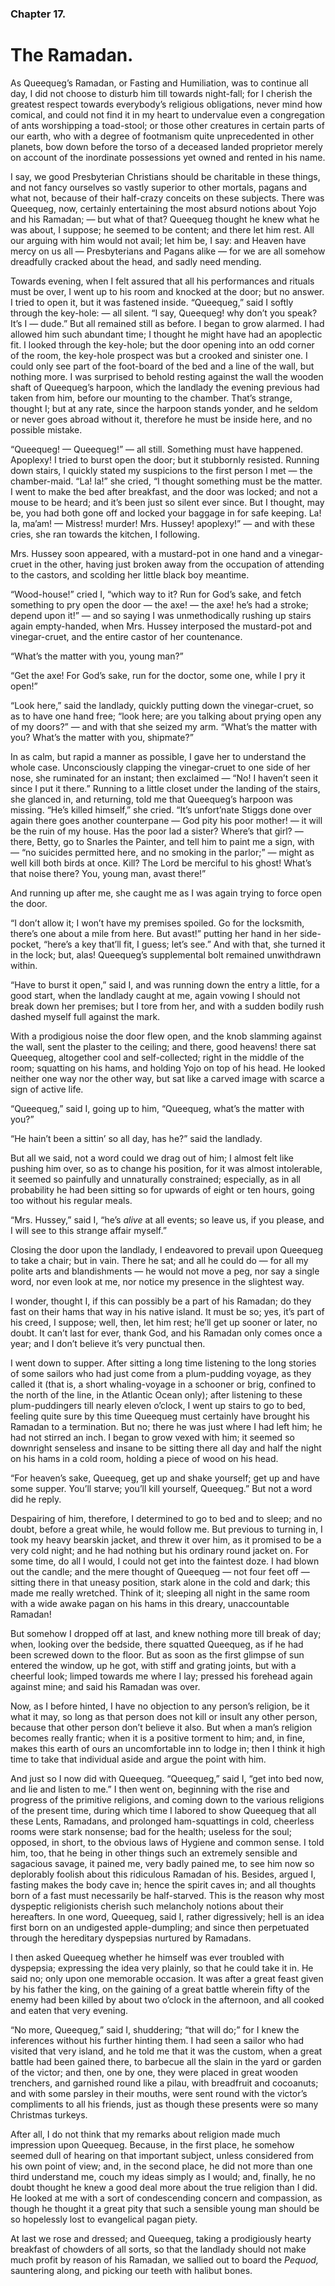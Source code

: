 ### Chapter 17. 
The Ramadan.
============


As Queequeg’s Ramadan, or Fasting and Humiliation, was to continue all day, I
did not choose to disturb him till towards night-fall; for I cherish the
greatest respect towards everybody’s religious obligations, never mind how
comical, and could not find it in my heart to undervalue even a congregation of
ants worshipping a toad-stool; or those other creatures in certain parts of our
earth, who with a degree of footmanism quite unprecedented in other planets,
bow down before the torso of a deceased landed proprietor merely on account of
the inordinate possessions yet owned and rented in his name.

I say, we good Presbyterian Christians should be charitable in these things,
and not fancy ourselves so vastly superior to other mortals, pagans and what
not, because of their half-crazy conceits on these subjects. There was
Queequeg, now, certainly entertaining the most absurd notions about Yojo and
his Ramadan; — but what of that? Queequeg thought he knew what he was about, I
suppose; he seemed to be content; and there let him rest. All our arguing with
him would not avail; let him be, I say: and Heaven have mercy on us all —
Presbyterians and Pagans alike — for we are all somehow dreadfully cracked
about the head, and sadly need mending.

Towards evening, when I felt assured that all his performances and rituals must
be over, I went up to his room and knocked at the door; but no answer. I tried
to open it, but it was fastened inside. “Queequeg,” said I softly through the
key-hole: — all silent. “I say, Queequeg! why don’t you speak? It’s I —
dude.” But all remained still as before. I began to grow alarmed. I had
allowed him such abundant time; I thought he might have had an apoplectic fit.
I looked through the key-hole; but the door opening into an odd corner of the
room, the key-hole prospect was but a crooked and sinister one. I could only
see part of the foot-board of the bed and a line of the wall, but nothing more.
I was surprised to behold resting against the wall the wooden shaft of
Queequeg’s harpoon, which the landlady the evening previous had taken from him,
before our mounting to the chamber. That’s strange, thought I; but at any rate,
since the harpoon stands yonder, and he seldom or never goes abroad without it,
therefore he must be inside here, and no possible mistake.

“Queequeg! — Queequeg!” — all still. Something must have happened.  Apoplexy! I
tried to burst open the door; but it stubbornly resisted.  Running down stairs,
I quickly stated my suspicions to the first person I met — the chamber-maid.
“La! la!” she cried, “I thought something must be the matter. I went to make
the bed after breakfast, and the door was locked; and not a mouse to be heard;
and it’s been just so silent ever since. But I thought, may be, you had both
gone off and locked your baggage in for safe keeping. La! la, ma’am! —
Mistress! murder! Mrs.  Hussey! apoplexy!” — and with these cries, she ran
towards the kitchen, I following.

Mrs. Hussey soon appeared, with a mustard-pot in one hand and a vinegar-cruet
in the other, having just broken away from the occupation of attending to the
castors, and scolding her little black boy meantime.

“Wood-house!” cried I, “which way to it? Run for God’s sake, and fetch
something to pry open the door — the axe! — the axe! he’s had a stroke; depend
upon it!” — and so saying I was unmethodically rushing up stairs again
empty-handed, when Mrs. Hussey interposed the mustard-pot and vinegar-cruet,
and the entire castor of her countenance.

“What’s the matter with you, young man?”

“Get the axe! For God’s sake, run for the doctor, some one, while I pry it
open!”

“Look here,” said the landlady, quickly putting down the vinegar-cruet, so as
to have one hand free; “look here; are you talking about prying open any of my
doors?” — and with that she seized my arm. “What’s the matter with you? What’s
the matter with you, shipmate?”

In as calm, but rapid a manner as possible, I gave her to understand the whole
case. Unconsciously clapping the vinegar-cruet to one side of her nose, she
ruminated for an instant; then exclaimed — “No! I haven’t seen it since I put
it there.” Running to a little closet under the landing of the stairs, she
glanced in, and returning, told me that Queequeg’s harpoon was missing. “He’s
killed himself,” she cried. “It’s unfort’nate Stiggs done over again there goes
another counterpane — God pity his poor mother! — it will be the ruin of my
house. Has the poor lad a sister?  Where’s that girl? — there, Betty, go to
Snarles the Painter, and tell him to paint me a sign, with — “no suicides
permitted here, and no smoking in the parlor;” — might as well kill both birds
at once. Kill?  The Lord be merciful to his ghost! What’s that noise there?
You, young man, avast there!”

And running up after me, she caught me as I was again trying to force open the
door.

“I don’t allow it; I won’t have my premises spoiled. Go for the locksmith,
there’s one about a mile from here. But avast!” putting her hand in her
side-pocket, “here’s a key that’ll fit, I guess; let’s see.” And with that, she
turned it in the lock; but, alas! Queequeg’s supplemental bolt remained
unwithdrawn within.

“Have to burst it open,” said I, and was running down the entry a little, for a
good start, when the landlady caught at me, again vowing I should not break
down her premises; but I tore from her, and with a sudden bodily rush dashed
myself full against the mark.

With a prodigious noise the door flew open, and the knob slamming against the
wall, sent the plaster to the ceiling; and there, good heavens! there sat
Queequeg, altogether cool and self-collected; right in the middle of the room;
squatting on his hams, and holding Yojo on top of his head. He looked neither
one way nor the other way, but sat like a carved image with scarce a sign of
active life.

“Queequeg,” said I, going up to him, “Queequeg, what’s the matter with you?”

“He hain’t been a sittin’ so all day, has he?” said the landlady.

But all we said, not a word could we drag out of him; I almost felt like
pushing him over, so as to change his position, for it was almost intolerable,
it seemed so painfully and unnaturally constrained; especially, as in all
probability he had been sitting so for upwards of eight or ten hours, going too
without his regular meals.

“Mrs. Hussey,” said I, “he’s *alive* at all events; so leave us, if you please,
and I will see to this strange affair myself.”

Closing the door upon the landlady, I endeavored to prevail upon Queequeg to
take a chair; but in vain. There he sat; and all he could do — for all my
polite arts and blandishments — he would not move a peg, nor say a single word,
nor even look at me, nor notice my presence in the slightest way.

I wonder, thought I, if this can possibly be a part of his Ramadan; do they
fast on their hams that way in his native island. It must be so; yes, it’s part
of his creed, I suppose; well, then, let him rest; he’ll get up sooner or
later, no doubt. It can’t last for ever, thank God, and his Ramadan only comes
once a year; and I don’t believe it’s very punctual then.

I went down to supper. After sitting a long time listening to the long stories
of some sailors who had just come from a plum-pudding voyage, as they called it
(that is, a short whaling-voyage in a schooner or brig, confined to the north
of the line, in the Atlantic Ocean only); after listening to these
plum-puddingers till nearly eleven o’clock, I went up stairs to go to bed,
feeling quite sure by this time Queequeg must certainly have brought his
Ramadan to a termination. But no; there he was just where I had left him; he
had not stirred an inch. I began to grow vexed with him; it seemed so downright
senseless and insane to be sitting there all day and half the night on his hams
in a cold room, holding a piece of wood on his head.

“For heaven’s sake, Queequeg, get up and shake yourself; get up and have some
supper. You’ll starve; you’ll kill yourself, Queequeg.” But not a word did he
reply.

Despairing of him, therefore, I determined to go to bed and to sleep; and no
doubt, before a great while, he would follow me. But previous to turning in, I
took my heavy bearskin jacket, and threw it over him, as it promised to be a
very cold night; and he had nothing but his ordinary round jacket on. For some
time, do all I would, I could not get into the faintest doze. I had blown out
the candle; and the mere thought of Queequeg — not four feet off — sitting
there in that uneasy position, stark alone in the cold and dark; this made me
really wretched. Think of it; sleeping all night in the same room with a wide
awake pagan on his hams in this dreary, unaccountable Ramadan!

But somehow I dropped off at last, and knew nothing more till break of day;
when, looking over the bedside, there squatted Queequeg, as if he had been
screwed down to the floor. But as soon as the first glimpse of sun entered the
window, up he got, with stiff and grating joints, but with a cheerful look;
limped towards me where I lay; pressed his forehead again against mine; and
said his Ramadan was over.

Now, as I before hinted, I have no objection to any person’s religion, be it
what it may, so long as that person does not kill or insult any other person,
because that other person don’t believe it also. But when a man’s religion
becomes really frantic; when it is a positive torment to him; and, in fine,
makes this earth of ours an uncomfortable inn to lodge in; then I think it high
time to take that individual aside and argue the point with him.

And just so I now did with Queequeg. “Queequeg,” said I, “get into bed now, and
lie and listen to me.” I then went on, beginning with the rise and progress of
the primitive religions, and coming down to the various religions of the
present time, during which time I labored to show Queequeg that all these
Lents, Ramadans, and prolonged ham-squattings in cold, cheerless rooms were
stark nonsense; bad for the health; useless for the soul; opposed, in short, to
the obvious laws of Hygiene and common sense. I told him, too, that he being in
other things such an extremely sensible and sagacious savage, it pained me,
very badly pained me, to see him now so deplorably foolish about this
ridiculous Ramadan of his. Besides, argued I, fasting makes the body cave in;
hence the spirit caves in; and all thoughts born of a fast must necessarily be
half-starved. This is the reason why most dyspeptic religionists cherish such
melancholy notions about their hereafters. In one word, Queequeg, said I,
rather digressively; hell is an idea first born on an undigested
apple-dumpling; and since then perpetuated through the hereditary dyspepsias
nurtured by Ramadans.

I then asked Queequeg whether he himself was ever troubled with dyspepsia;
expressing the idea very plainly, so that he could take it in. He said no; only
upon one memorable occasion. It was after a great feast given by his father the
king, on the gaining of a great battle wherein fifty of the enemy had been
killed by about two o’clock in the afternoon, and all cooked and eaten that
very evening.

“No more, Queequeg,” said I, shuddering; “that will do;” for I knew the
inferences without his further hinting them. I had seen a sailor who had
visited that very island, and he told me that it was the custom, when a great
battle had been gained there, to barbecue all the slain in the yard or garden
of the victor; and then, one by one, they were placed in great wooden
trenchers, and garnished round like a pilau, with breadfruit and cocoanuts; and
with some parsley in their mouths, were sent round with the victor’s
compliments to all his friends, just as though these presents were so many
Christmas turkeys.

After all, I do not think that my remarks about religion made much impression
upon Queequeg. Because, in the first place, he somehow seemed dull of hearing
on that important subject, unless considered from his own point of view; and,
in the second place, he did not more than one third understand me, couch my
ideas simply as I would; and, finally, he no doubt thought he knew a good deal
more about the true religion than I did. He looked at me with a sort of
condescending concern and compassion, as though he thought it a great pity that
such a sensible young man should be so hopelessly lost to evangelical pagan
piety.

At last we rose and dressed; and Queequeg, taking a prodigiously hearty
breakfast of chowders of all sorts, so that the landlady should not make much
profit by reason of his Ramadan, we sallied out to board the *Pequod,* sauntering
along, and picking our teeth with halibut bones.



